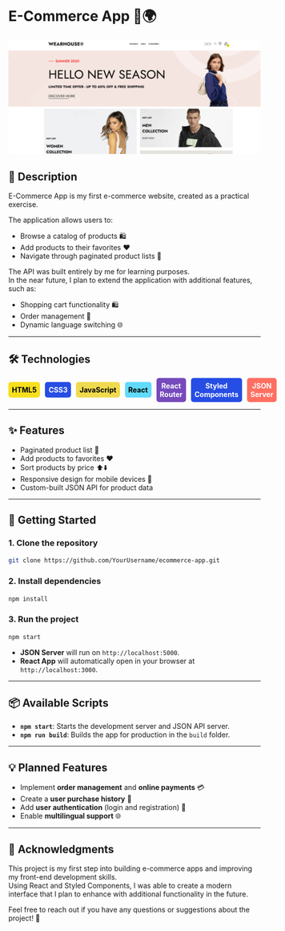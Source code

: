 # E-Commerce App 🛒🌍

<p>
   <img src="./MainView.png" alt="E-Commerce App" width="600"/>
</p>

## 📄 Description
E-Commerce App is my first e-commerce website, created as a practical exercise.  

The application allows users to:
- Browse a catalog of products 🛍️
- Add products to their favorites ❤️
- Navigate through paginated product lists 📃

The API was built entirely by me for learning purposes.  
In the near future, I plan to extend the application with additional features, such as:
- Shopping cart functionality 🛍️
- Order management 🚚
- Dynamic language switching 🌐

---

## 🛠️ Technologies
<div style="display: flex; align-items: center; gap: 10px;">
  <div style="background-color: #f7df1e; color: #000; padding: 7px; border-radius: 5px; font-weight: bold; text-align: center; display: flex; justify-content: center; align-items: center;">
    HTML5
  </div>
  <div style="background-color: #264de4; color: #fff; padding: 7px; border-radius: 5px; font-weight: bold; text-align: center; display: flex; justify-content: center; align-items: center;">
    CSS3
  </div>
  <div style="background-color: #f0db4f; color: #000; padding: 7px; border-radius: 5px; font-weight: bold; text-align: center; display: flex; justify-content: center; align-items: center;">
    JavaScript
  </div>
  <div style="background-color: #61dafb; color: #000; padding: 7px; border-radius: 5px; font-weight: bold; text-align: center; display: flex; justify-content: center; align-items: center;">
    React
  </div>
  <div style="background-color: #764ABC; color: #fff; padding: 7px; border-radius: 5px; font-weight: bold; text-align: center; display: flex; justify-content: center; align-items: center;">
    React Router
  </div>
  <div style="background-color: #264de4; color: #fff; padding: 7px; border-radius: 5px; font-weight: bold; text-align: center; display: flex; justify-content: center; align-items: center;">
    Styled Components
  </div>
  <div style="background-color: #ff6f61; color: #fff; padding: 7px; border-radius: 5px; font-weight: bold; text-align: center; display: flex; justify-content: center; align-items: center;">
    JSON Server
  </div>
</div>


---

## ✨ Features
- Paginated product list 📃
- Add products to favorites ❤️
- Sort products by price ⬆️⬇️
- Responsive design for mobile devices 📱
- Custom-built JSON API for product data

---

## 🚀 Getting Started

### 1. Clone the repository
```bash
git clone https://github.com/YourUsername/ecommerce-app.git
```

### 2. Install dependencies
```bash
npm install
```

### 3. Run the project
```bash
npm start
```
- **JSON Server** will run on `http://localhost:5000`.  
- **React App** will automatically open in your browser at `http://localhost:3000`.

---

## 📦 Available Scripts
- **`npm start`**: Starts the development server and JSON API server.  
- **`npm run build`**: Builds the app for production in the `build` folder.

---

## 💡 Planned Features 
- Implement **order management** and **online payments** 💳  
- Create a **user purchase history** 📜  
- Add **user authentication** (login and registration) 🔑  
- Enable **multilingual support** 🌐  

---

## 🙌 Acknowledgments
This project is my first step into building e-commerce apps and improving my front-end development skills.  
Using React and Styled Components, I was able to create a modern interface that I plan to enhance with additional functionality in the future.

Feel free to reach out if you have any questions or suggestions about the project! 🚀
